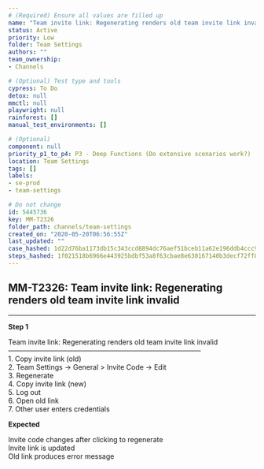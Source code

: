 ```yaml
---
# (Required) Ensure all values are filled up
name: "Team invite link: Regenerating renders old team invite link invalid"
status: Active
priority: Low
folder: Team Settings
authors: ""
team_ownership: 
- Channels

# (Optional) Test type and tools
cypress: To Do
detox: null
mmctl: null
playwright: null
rainforest: []
manual_test_environments: []

# (Optional)
component: null
priority_p1_to_p4: P3 - Deep Functions (Do extensive scenarios work?)
location: Team Settings
tags: []
labels: 
- se-prod
- team-settings

# Do not change
id: 5445736
key: MM-T2326
folder_path: channels/team-settings
created_on: "2020-05-20T06:56:55Z"
last_updated: ""
case_hashed: 1d22d76ba1173db15c343ccd8894dc76aef51bceb11a62e196ddb4ccc9d6e0407d45083749838d08f7e305efc43208da
steps_hashed: 1f021518b6966e443925bdbf53a8f63cbae8e630167140b3decf72ff894163f5248f05eab8d69dc2752e4172f06498a0
---
```


## MM-T2326: Team invite link: Regenerating renders old team invite link invalid

---

**Step 1**

Team invite link: Regenerating renders old team invite link invalid\
————————————————————————————\
1\. Copy invite link (old)\
2\. Team Settings -> General > Invite Code -> Edit\
3\. Regenerate\
4\. Copy invite link (new)\
5\. Log out\
6\. Open old link\
7\. Other user enters credentials

**Expected**

Invite code changes after clicking to regenerate\
Invite link is updated\
Old link produces error message
